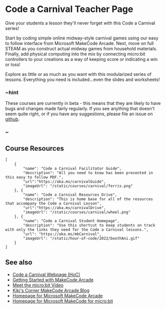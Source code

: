 # Code a Carnival Teacher Page

Give your students a lesson they'll never forget with this Code a Carnival series!

Start by coding simple online midway-style carnival games using our easy to follow interface from Microsoft MakeCode Arcade. Next, move on full STEAM as you construct actual midway games from household materials.  Finally, add physical computing into the mix by connecting micro:bit controllers to your creations as a way of keeping score or indicating a win or loss!

Explore as little or as much as you want with this modularized series of lessons. Everything you need is included...even the slides and worksheets!

### ~hint

These courses are currently in beta - this means that they are likely to have bugs and changes made fairly regularly. If you see anything that doesn't seem quite right, or if you have any suggestions, please file an issue on [github](https://github.com/microsoft/pxt-arcade).

### ~


## Course Resources

```codecard
[
    {
        "name": "Code a Carnival Facilitator Guide",
        "description": "All you need to know has been presented in this easy to follow PDF.",
        "url":"https://aka.ms/carnivalGuide",
        "imageUrl": "/static/courses/carnival/ferris.png"
    }, {
        "name": "Code a Carnival Resources Drive",
        "description": "This is home base for all of the resources that accompany the Code a Carnival Lesson",
        "url":"https://aka.ms/carnivalDrive",
        "imageUrl": "/static/courses/carnival/wheel.png"
    }, {
        "name": "Code a Carnival Student Homepage",
        "description": "Use this shortcut to keep students on track with only the links they need for the Code a Carnival lessons.",
        "url": "https://aka.ms/mbCarnival",
        "imageUrl": "/static/hour-of-code/2022/boothAni.gif"
    }
]
```


<!--
## Courses on Flipgrid

Flipcode for the **Intro to CS** course grid: **[csintroarcade](https://flipgrid.com/csintroarcade)**
-->

## See also

* [Code a Carnival Webpage (HoC)](https://arcade.makecode.com/hour-of-code-2022)
* [Getting Started with MakeCode Arcade](https://youtu.be/DE_-0flM324)
* [Meet the micro:bit Video](https://youtu.be/iG-cRQXP7R8)
* [Kiki's Corner MakeCode Arcade Blog](https://medium.com/kikis-corner)
* [Homepage for Microsoft MakeCode Arcade](https://arcade.makecode.com/)
* [Homepage for Microsoft MakeCode for micro:bit](https://makecode.microbit.org/)